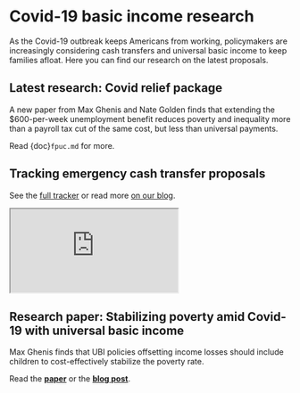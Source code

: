Covid-19 basic income research
==============================

As the Covid-19 outbreak keeps Americans from working,
policymakers are increasingly considering cash transfers and universal basic
income to keep families afloat.
Here you can find our research on the latest proposals.

## Latest research: Covid relief package

A new paper from Max Ghenis and Nate Golden finds that extending the
$600-per-week unemployment benefit reduces poverty and inequality more than
a payroll tax cut of the same cost,
but less than universal payments.

Read {doc}`fpuc.md` for more.

## Tracking emergency cash transfer proposals

See the [full tracker](https://docs.google.com/spreadsheets/d/1ZuHR2uOKWoloXw5raJzMNRjOMggcWdBxYB3Jhf0B4lE/edit#gid=0) 
or read more [on our blog](https://medium.com/ubicenter/tracking-us-emergency-cash-transfer-proposals-7c4bf90e8ac8).

<iframe src="https://docs.google.com/spreadsheets/d/e/2PACX-1vQQoN_MKQqvDnUQjQHdCEISGkHYGgsSZVvHOWcv6qia260XbftP3aRh8FsPTXO-mJ8NioM7iSbNouTo/pubhtml?widget=true&amp;headers=false"></iframe>

## Research paper: Stabilizing poverty amid Covid-19 with universal basic income

Max Ghenis finds that UBI policies offsetting income losses should 
include children to cost-effectively stabilize the poverty rate.

Read the [**paper**](https://docs.google.com/viewer?url=https://raw.githubusercontent.com/UBICenter/covid19/master/UBI_for_Covid_19.pdf) or the
[**blog post**](https://medium.com/ubicenter/how-universal-basic-income-can-keep-poverty-from-rising-amid-covid-19-9950e4a58030).
